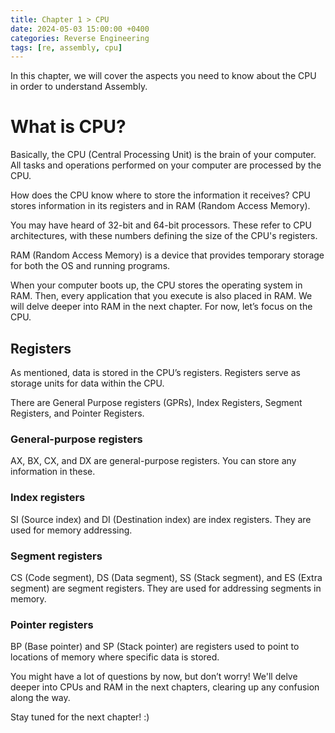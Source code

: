 ```yaml
---
title: Chapter 1 > CPU
date: 2024-05-03 15:00:00 +0400
categories: Reverse Engineering
tags: [re, assembly, cpu]
---
```


In this chapter, we will cover the aspects you need to know about the CPU in order to understand Assembly.

# What is CPU?

Basically, the CPU (Central Processing Unit) is the brain of your computer. All tasks and operations performed on your computer are processed by the CPU.

How does the CPU know where to store the information it receives? CPU stores information in its registers and in RAM (Random Access Memory).

You may have heard of 32-bit and 64-bit processors. These refer to CPU architectures, with these numbers defining the size of the CPU's registers.

RAM (Random Access Memory) is a device that provides temporary storage for both the OS and running programs.

When your computer boots up, the CPU stores the operating system in RAM. Then, every application that you execute is also placed in RAM. We will delve deeper into RAM in the next chapter. For now, let’s focus on the CPU.

## Registers

As mentioned, data is stored in the CPU’s registers. Registers serve as storage units for data within the CPU.

There are General Purpose registers (GPRs), Index Registers, Segment Registers, and Pointer Registers.

### General-purpose registers

AX, BX, CX, and DX are general-purpose registers. You can store any information in these.

### Index registers

SI (Source index) and DI (Destination index) are index registers. They are used for memory addressing.

### Segment registers

CS (Code segment), DS (Data segment), SS (Stack segment), and ES (Extra segment) are segment registers. They are used for addressing segments in memory.

### Pointer registers

BP (Base pointer) and SP (Stack pointer) are registers used to point to locations of memory where specific data is stored.

You might have a lot of questions by now, but don’t worry! We'll delve deeper into CPUs and RAM in the next chapters, clearing up any confusion along the way.

Stay tuned for the next chapter! :)

